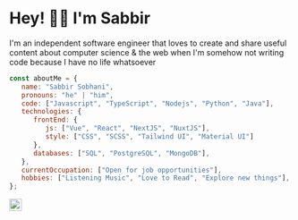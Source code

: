 
<!--
**iamsabbirsobhani/iamsabbirsobhani** is a ✨ _special_ ✨ repository because its `README.md` (this file) appears on your GitHub profile.

Here are some ideas to get you started:

- 🔭 I’m currently working on ...
- 🌱 I’m currently learning ...
- 👯 I’m looking to collaborate on ...
- 🤔 I’m looking for help with ...
- 💬 Ask me about ...
- 📫 How to reach me: ...
- 😄 Pronouns: ...
- ⚡ Fun fact: ...
-->
# Hey! 👋🏼  I'm Sabbir 

I'm an independent software engineer that loves to create and share useful content about computer science & the web when I'm somehow not writing code because I have no life whatsoever

```javascript
const aboutMe = {
   name: "Sabbir Sobhani",
   pronouns: "he" | "him",
   code: ["Javascript", "TypeScript", "Nodejs", "Python", "Java"],
   technologies: {
      frontEnd: {
         js: ["Vue", "React", "NextJS", "NuxtJS"],
         style: ["CSS", "SCSS", "Tailwind UI", "Material UI"]
      },
      databases: ["SQL", "PostgreSQL", "MongoDB"],
   },
   currentOccupation: ["Open for job opportunities"],
   hobbies: ["Listening Music", "Love to Read", "Explore new things"],
};
```


[<img align="left" alt="sabbir | Email" width="22px" src="https://cdn.jsdelivr.net/npm/simple-icons@v4/icons/gmail.svg" />][mail] 

[mail]: mailto:sabbirsobhani@gmail.com
